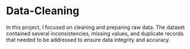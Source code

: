 # Data-Cleaning
In this project, I focused on cleaning and preparing raw data. The dataset contained several inconsistencies, missing values, and duplicate records that needed to be addressed to ensure data integrity and accuracy.
